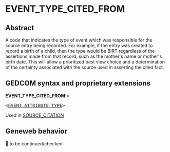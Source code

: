 ﻿# EVENT_TYPE_CITED_FROM
## Abstract
A code that indicates the type of event which was responsible for the source entry being recorded. For
example, if the entry was created to record a birth of a child, then the type would be BIRT regardless
of the assertions made from that record, such as the mother's name or mother's birth date. This will
allow a prioritized best view choice and a determination of the certainty associated with the source
used in asserting the cited fact.


## GEDCOM syntax and proprietary extensions

**EVENT_TYPE_CITED_FROM**:=
<pre>
&lt;<a href=Ged.EVENT_ATTRIBUTE_TYPE.md>EVENT_ATTRIBUTE_TYPE</a>&gt;
</pre>
Used in <a href=Ged.SOURCE_CITATION.md>SOURCE_CITATION</a><br />


## Geneweb behavior



🚧 to be continued/checked

